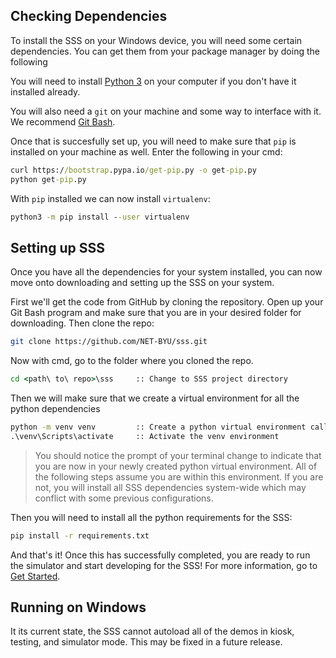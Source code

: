 ## Checking Dependencies

To install the SSS on your Windows device, you will need some certain dependencies. You can get them from your package manager by doing the following

You will need to install [Python 3](https://www.python.org/downloads/release/python-3106/) on your computer if you don't have it installed already.

You will also need a `git` on your machine and some way to interface with it. We recommend [Git Bash](https://gitforwindows.org/).

Once that is succesfully set up, you will need to make sure that `pip` is installed on your machine as well. Enter the following in your cmd:

```cmd
curl https://bootstrap.pypa.io/get-pip.py -o get-pip.py
python get-pip.py
```

With `pip` installed we can now install `virtualenv`:
```cmd
python3 -m pip install --user virtualenv
```

## Setting up SSS
Once you have all the dependencies for your system installed, you can now move onto downloading and setting up the SSS on your system. 

First we'll get the code from GitHub by cloning the repository. Open up your Git Bash program and make sure that you are in your desired folder for downloading. Then clone the repo:

```bash
git clone https://github.com/NET-BYU/sss.git
```

Now with cmd, go to the folder where you cloned the repo.

```cmd
cd <path\ to\ repo>\sss     :: Change to SSS project directory
```

Then we will make sure that we create a virtual environment for all the python dependencies

```cmd
python -m venv venv         :: Create a python virtual environment called venv
.\venv\Scripts\activate     :: Activate the venv environment
```

>You should notice the prompt of your terminal change to indicate that you are now in your newly created python virtual environment. All of the following steps assume you are within this environment. If you are not, you will install all SSS dependencies system-wide which may conflict with some previous configurations.

Then you will need to install all the python requirements for the SSS:

```bash
pip install -r requirements.txt
```

And that's it! Once this has successfully completed, you are ready to run the simulator and start developing for the SSS! For more information, go to [Get Started](../Overview/Get%20started.md).

## Running on Windows
It its current state, the SSS cannot autoload all of the demos in kiosk, testing, and simulator mode. This may be fixed in a future release.